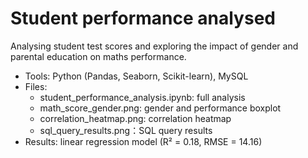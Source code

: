 # Student performance analysed
Analysing student test scores and exploring the impact of gender and parental education on maths performance.
- Tools: Python (Pandas, Seaborn, Scikit-learn), MySQL
- Files:
  - student_performance_analysis.ipynb: full analysis
  - math_score_gender.png: gender and performance boxplot
  - correlation_heatmap.png: correlation heatmap
  - sql_query_results.png：SQL query results
- Results: linear regression model (R² = 0.18, RMSE = 14.16)
